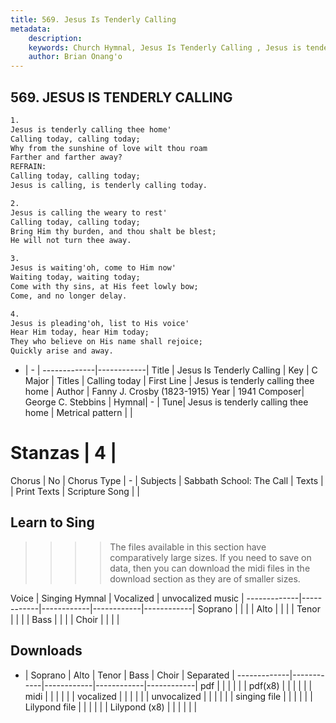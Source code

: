 ```yaml
---
title: 569. Jesus Is Tenderly Calling 
metadata:
    description: 
    keywords: Church Hymnal, Jesus Is Tenderly Calling , Jesus is tenderly calling thee home, Calling today
    author: Brian Onang'o
---
```



## 569. JESUS IS TENDERLY CALLING 

```txt
1.
Jesus is tenderly calling thee home' 
Calling today, calling today; 
Why from the sunshine of love wilt thou roam 
Farther and farther away? 
REFRAIN:
Calling today, calling today; 
Jesus is calling, is tenderly calling today. 

2.
Jesus is calling the weary to rest' 
Calling today, calling today; 
Bring Him thy burden, and thou shalt be blest; 
He will not turn thee away. 

3.
Jesus is waiting'oh, come to Him now' 
Waiting today, waiting today; 
Come with thy sins, at His feet lowly bow; 
Come, and no longer delay. 

4.
Jesus is pleading'oh, list to His voice' 
Hear Him today, hear Him today; 
They who believe on His name shall rejoice; 
Quickly arise and away.
```

- |   -  |
-------------|------------|
Title | Jesus Is Tenderly Calling  |
Key | C Major |
Titles | Calling today |
First Line | Jesus is tenderly calling thee home |
Author | Fanny J. Crosby (1823-1915)
Year | 1941
Composer| George C. Stebbins |
Hymnal|  - |
Tune| Jesus is tenderly calling thee home |
Metrical pattern | |
# Stanzas | 4 |
Chorus | No |
Chorus Type | - |
Subjects | Sabbath School: The Call |
Texts |  |
Print Texts | 
Scripture Song |  |
  
## Learn to Sing

>>>> The files available in this section have comparatively large sizes. If you need to save on data, then you can download the midi files in the download section as they are of smaller sizes.

Voice |  Singing Hymnal | Vocalized | unvocalized music |
-------------|------------|------------|------------|------------|
Soprano | | | |
Alto | | | |
Tenor | | | |
Bass | | | |
Choir | | | |

## Downloads

- |  Soprano | Alto | Tenor | Bass | Choir | Separated |
-------------|------------|------------|------------|------------|
pdf | | | | | |
pdf(x8) | | | | | |
midi | | | | | |
vocalized | | | | | |
unvocalized | | | | | |
singing file | | | | | |
Lilypond file | | | | | |
Lilypond (x8) | | | | | |
  